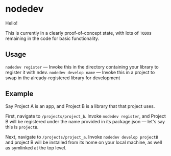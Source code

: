 # nodedev

Hello!

This is currently in a clearly proof-of-concept state, with lots of `TODO`s remaining in the code for basic functionality.

## Usage

`nodedev register` — Invoke this in the directory containing your library to register it with ndev.
`nodedev develop name` — Invoke this in a project to swap in the already-registered library for development

## Example

Say Project A is an app, and Project B is a library that that project uses.

First, navigate to `/projects/project_b`.  Invoke `nodedev register`, and Project B will be registered under the name provided in its package.json — let's say this is `projectB`.

Next, navigate to `/projects/project_a`.  Invoke `nodedev develop projectB` and project B will be installed from its home on your local machine, as well as symlinked at the top level.
